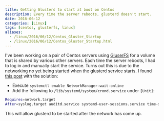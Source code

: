 ```yaml
---
title: Getting Glusterd to start at boot on Centos
description: Every time the server reboots, glusterd doesn't start.
date: 2016-06-12
categories: [Linux]
tags: [centos, glusterfs, linux]
aliases:
  - /linux/2016/06/12/Centos_Gluster_Startup
  - /linux/2016/06/12/Centos_Gluster_Startup.html
---
```


I've been working on a pair of Centos servers using [GluserFS](https://www.gluster.org/) for a volume that is shared by various other servers. Each time the server reboots, I had to log in and manually start the service. Turns out this is due to the networking no yet being started when the glusterd service starts. I found [this post](http://unix.stackexchange.com/questions/165270/centos-7-boots-too-fast-and-network-is-not-ready-when-executing-cron-scripts) with the solution:

* Execute `systemctl enable NetworkManager-wait-online`
* Add the following to `/lib/systemd/system/crond.service` under `[Unit]`:

```bash
Requires=network.target
After=syslog.target auditd.service systemd-user-sessions.service time-sync.target network.target mysqld.service
```

This will allow glusterd to be started after the network has come up.

